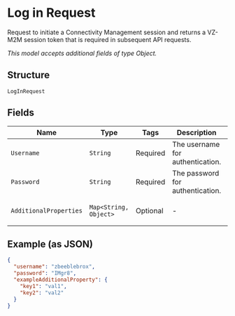 
# Log in Request

Request to initiate a Connectivity Management session and returns a VZ-M2M session token that is required in subsequent API requests.

*This model accepts additional fields of type Object.*

## Structure

`LogInRequest`

## Fields

| Name | Type | Tags | Description | Getter | Setter |
|  --- | --- | --- | --- | --- | --- |
| `Username` | `String` | Required | The username for authentication. | String getUsername() | setUsername(String username) |
| `Password` | `String` | Required | The password for authentication. | String getPassword() | setPassword(String password) |
| `AdditionalProperties` | `Map<String, Object>` | Optional | - | Object getAdditionalProperty(String key) | additionalProperty(String key, Object value) |

## Example (as JSON)

```json
{
  "username": "zbeeblebrox",
  "password": "IMgr8",
  "exampleAdditionalProperty": {
    "key1": "val1",
    "key2": "val2"
  }
}
```

